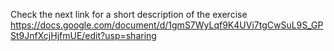 Check the next link for a short description of the exercise
https://docs.google.com/document/d/1gmS7WyLqf9K4UVi7tgCwSuL9S_GPSt9JnfXcjHjfmUE/edit?usp=sharing
